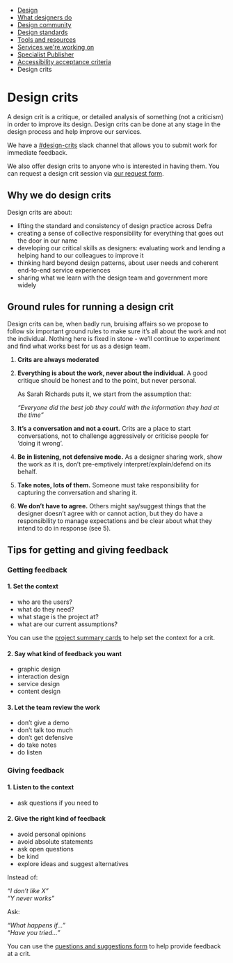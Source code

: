 
<!-- Nav -->
* [Design](/README.md)
* [What designers do](/design.md)
* [Design community](/community.md)
* [Design standards](/standards.md)
* [Tools and resources](/tools-and-resources.md)
* [Services we're working on](/service-teams.md)
* [Specialist Publisher](/specialist-publisher.md)
* [Accessibility acceptance criteria](/accessibility-acceptance-criteria.md)
* Design crits


# Design crits

A design crit is a critique, or detailed analysis of something (not a criticism) in order to improve its design. Design crits can be done at any stage in the design process and help improve our services.

We have a [#design-crits](https://defra-digital.slack.com/archives/C01REPJH9V5) slack channel that allows you to submit work for immediate feedback.

We also offer design crits to anyone who is interested in having them. You can request a design crit session via [our request form](https://forms.gle/nQrFQYzd5sdLjuBK6).


## Why we do design crits

Design crits are about:

* lifting the standard and consistency of design practice across Defra
* creating a sense of collective responsibility for everything that goes out the door in our name
* developing our critical skills as designers: evaluating work and lending a helping hand to our colleagues to improve it
* thinking hard beyond design patterns, about user needs and coherent end-to-end service experiences
* sharing what we learn with the design team and government more widely


## Ground rules for running a design crit

Design crits can be, when badly run, bruising affairs so we propose to follow six important ground rules to make sure it’s all about the work and not the individual. Nothing here is fixed in stone - we’ll continue to experiment and find what works best for us as a design team.

1. **Crits are always moderated**

2. **Everything is about the work, never about the individual.** A good critique should be honest and to the point, but never personal.

    As Sarah Richards puts it, we start from the assumption that:

    *“Everyone did the best job they could with the information they had at the time”*

3. **It’s a conversation and not a court.** Crits are a place to start conversations, not to challenge aggressively or criticise people for ‘doing it wrong’.

4. **Be in listening, not defensive mode.** As a designer sharing work, show the work as it is, don’t pre-emptively interpret/explain/defend on its behalf.

5. **Take notes, lots of them.** Someone must take responsibility for capturing the conversation and sharing it.

6. **We don’t have to agree.** Others might say/suggest things that the designer doesn’t agree with or cannot action, but they do have a responsibility to manage expectations and be clear about what they intend to do in response (see 5).


## Tips for getting and giving feedback


### Getting feedback


#### 1. Set the context

* who are the users?
* what do they need?
* what stage is the project at?
* what are our current assumptions?

You can use the [project summary cards](https://github.com/DEFRA/design/raw/master/assets/project-summary-cards.pdf) to help set the context for a crit.


#### 2. Say what kind of feedback you want

* graphic design
* interaction design
* service design
* content design


#### 3. Let the team review the work

* don’t give a demo
* don’t talk too much
* don’t get defensive
* do take notes
* do listen


### Giving feedback


#### 1. Listen to the context

* ask questions if you need to


#### 2. Give the right kind of feedback

* avoid personal opinions
* avoid absolute statements
* ask open questions
* be kind
* explore ideas and suggest alternatives


Instead of:

*“I don’t like X”*  
*“Y never works”*  

Ask:

*“What happens if...”*  
*“Have you tried...”*


You can use the [questions and suggestions form](https://github.com/DEFRA/design/raw/master/assets/questions_and_suggestions.docx) to help provide feedback at a crit.
